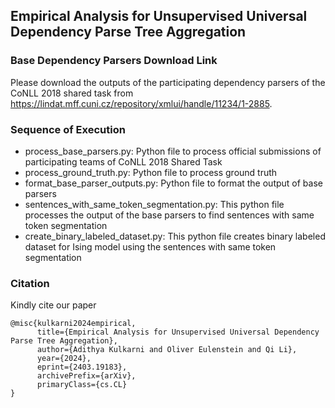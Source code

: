 <html>
<body>
<h2>Empirical Analysis for Unsupervised Universal Dependency Parse Tree Aggregation</h2>


<h3>Base Dependency Parsers Download Link</h3>

Please download the outputs of the participating dependency parsers of the CoNLL 2018 shared task from
https://lindat.mff.cuni.cz/repository/xmlui/handle/11234/1-2885.

<h3>Sequence of Execution</h3>
<ul>
<li>process_base_parsers.py: Python file to process official submissions of participating teams of CoNLL 2018 Shared Task</li>
<li>process_ground_truth.py: Python file to process ground truth</li>
<li>format_base_parser_outputs.py: Python file to format the output of base parsers</li>
<li>sentences_with_same_token_segmentation.py: This python file processes the output of the base parsers to find sentences with same token segmentation</li>
<li>create_binary_labeled_dataset.py: This python file creates binary labeled dataset for Ising model using the sentences with same token segmentation</li>
</ul>

<h3>Citation</h3>
Kindly cite our paper

```
@misc{kulkarni2024empirical,
      title={Empirical Analysis for Unsupervised Universal Dependency Parse Tree Aggregation}, 
      author={Adithya Kulkarni and Oliver Eulenstein and Qi Li},
      year={2024},
      eprint={2403.19183},
      archivePrefix={arXiv},
      primaryClass={cs.CL}
}
```
</body>
</html>